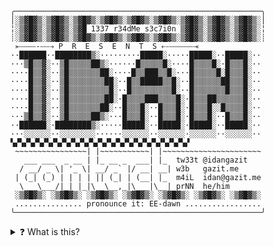 ```
╭───────────────────────────────────────────────────────╮
│░▒▓█▓▒░▒▓█▓▒░▒▓█▓▒░▒▓█▓▒░▒▓█▓▒░▒▓█▓▒░▒▓█▓▒░▒▓█▓▒░▒▓█▓▒░│
╎░▒▓█▓▒░▒▓█▓▒░▒▓█ 1337 r34dMe s3c7i0n ▒▓█▓▒░▒▓█▓▒░▒▓█▓▒░╎
┊░▒▓█▓▒░▒▓█▓▒░▒▓█▓▒░▒▓█▓▒░▒▓█▓▒░▒▓█▓▒░▒▓█▓▒░▒▓█▓▒░▒▓█▓▒░┊
 ⤜⎯⎯⎯⎯⎯-⎯⎯⤍ P  R  E  S  E  N  T  S ⤌⎯⎯⎯⎯⎯⎯⎯⎯⤛
··██████··████████▒░·········█████░·····█████░··█████░··
···▒█▒▒▓░··▒█▒▒▒▒▒██▒░······█▒▒▒▒▒█░····█▒▒▒▒█░·█▒▒▒█░··
····█▒▒▓░··▒█▒▒▒▒▒▒▒██░····█▒▒███▒▒█░···█▒▒▒▒▒█░█▒▒▒█░··
····█▒▒▓░··▒█▒▒▒▒▒▒▒▒██░··█▒▒█████▒▒█░··█▒▒▒▒▒▒██▒▒▒█░··
····█▒▒▓░··▒█▒▒▒▒▒▒▒▒▒█░··█▒▒▒▒▒▒▒▒▒█░··█▒▒▒▒▒▒▒█▒▒▒█░··
····█▒▒▓░··▒█▒▒▒▒▒▒▒▒██░·█▒▒▒▒███▒▒▒▒█░·█▒▒▒██▒▒▒▒▒▒█░··
····█▒▒▓░··▒█▒▒▒▒▒▒▒██░··█▒▒▒█░··█▒▒▒█░·█▒▒▒█░░█▒▒▒▒█░··
···▒█▒▒▓░··▒█▒▒▒▒▒██▒░···█▒▒▒█░··█▒▒▒█░·█▒▒▒█░··█▒▒▒█░··
··██████░·████████▒░·····█████░··█████░·█████░··█████░··
···░░░░░░··░░░░░░░░······░░░░░░··░░░░░░·░░░░░░··░░░░░░··
▚▞▚▞▚▞▚▞▚▞▚▞▚▞▚▞▚▞▚▞▚▞▚▞▚▞▚▞▚▞▚▞▚▞▚▞▚▞▚▞
 ~~~~~~~~~~~~~~~~| |~~~~~~~~~~~| |~~~~~~~~~~~~~~~~~~~~~~
   ___ ___  _ __ | |_ __ _  ___| |_  tw33t @idangazit 
  / __/ _ \| '_ \| __/ _` |/ __| __| w3b   gazit.me
 | (_| (_) | | | | || (_| | (__| |_  m4iL  idan@gazit.me
  \___\___/|_| |_|\__\__,_|\___|\__| prNN  he/him
 ░▒▓█▓▒░ ░▒▓█▓▒░ ░▒▓█▓▒░ ░▒▓█▓▒░ ░▒▓█▓▒░ ░▒▓█▓▒░ ░▒▓█▓▒░ 
 ............... pronounce it: EE-dawn .................
╰───────────────────────────────────────────────────────╯
```

<details>
<summary>❓ What is this?</strong></summary>

Once upon a time, there was a vibrant community of hackers that made technical demos. This [demoscene](https://en.wikipedia.org/wiki/Demoscene) had a culture of creating READMEs which (ab)used various ASCII codes to create works of art in an era before graphical displays.

These READMEs had distinct movements over time, and were influenced by the underground warez scene, where key generators and copy-protection bypassers (cracks) were distributed with these ornate READMEs and synthesized music.

I got nostalgic for those. :)

</details>
